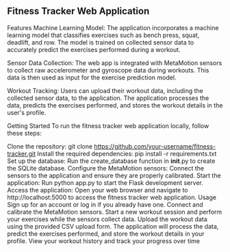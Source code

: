 ## Fitness Tracker Web Application

Features
Machine Learning Model: The application incorporates a machine learning model that classifies exercises such as bench press, squat, deadlift, and row. The model is trained on collected sensor data to accurately predict the exercises performed during a workout.

Sensor Data Collection: The web app is integrated with MetaMotion sensors to collect raw accelerometer and gyroscope data during workouts. This data is then used as input for the exercise prediction model.

Workout Tracking: Users can upload their workout data, including the collected sensor data, to the application. The application processes the data, predicts the exercises performed, and stores the workout details in the user's profile.

Getting Started
To run the fitness tracker web application locally, follow these steps:

Clone the repository: git clone https://github.com/your-username/fitness-tracker.git
Install the required dependencies: pip install -r requirements.txt
Set up the database: Run the create_database function in __init__.py to create the SQLite database.
Configure the MetaMotion sensors: Connect the sensors to the application and ensure they are properly calibrated.
Start the application: Run python app.py to start the Flask development server.
Access the application: Open your web browser and navigate to http://localhost:5000 to access the fitness tracker web application.
Usage
Sign up for an account or log in if you already have one.
Connect and calibrate the MetaMotion sensors.
Start a new workout session and perform your exercises while the sensors collect data.
Upload the workout data using the provided CSV upload form.
The application will process the data, predict the exercises performed, and store the workout details in your profile.
View your workout history and track your progress over time
